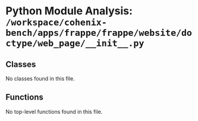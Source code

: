 # Python Module Analysis: `/workspace/cohenix-bench/apps/frappe/frappe/website/doctype/web_page/__init__.py`

## Classes

No classes found in this file.


## Functions

No top-level functions found in this file.
